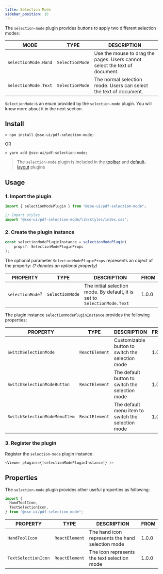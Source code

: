 ```yaml
---
title: Selection Mode
sidebar_position: 16
---
```


The `selection-mode` plugin provides buttons to apply two different selection modes:

| MODE                 | TYPE            | DESCRIPTION                                                                |
| -------------------- | --------------- | -------------------------------------------------------------------------- |
| `SelectionMode.Hand` | `SelectionMode` | Use the mouse to drag the pages. Users cannot select the text of document. |
| `SelectionMode.Text` | `SelectionMode` | The normal selection mode. Users can select the text of document.          |

`SelectionMode` is an enum provided by the `selection-mode` plugin. You will know more about it in the next section.

## Install

```
> npm install @sse-ui/pdf-selection-mode;
```

OR

```
> yarn add @sse-ui/pdf-selection-mode;
```

> The `selection-mode` plugin is included in the [toolbar](/docs/sse-pdf-viewer/plugins/Toolbar) and [default-layout](/docs/sse-pdf-viewer/plugins/Default-layout) plugins

## Usage

### 1. Import the plugin

```javascript
import { selectionModePlugin } from "@sse-ui/pdf-selection-mode";

// Import styles
import "@sse-ui/pdf-selection-mode/lib/styles/index.css";
```

### 2. Create the plugin instance

```javascript
const selectionModePluginInstance = selectionModePlugin(
    props?: SelectionModePluginProps
);
```

The optional parameter `SelectionModePluginProps` represents an object of the property:
_(? denotes an optional property)_

| PROPERTY         | TYPE            | DESCRIPTION                                                               | FROM  |
| ---------------- | --------------- | ------------------------------------------------------------------------- | ----- |
| `selectionMode`? | `SelectionMode` | The initial selection mode. By default, it is set to `SelectionMode.Text` | 1.0.0 |

The plugin instance `selectionModePluginInstance` provides the following properties:

| PROPERTY                      | TYPE           | DESCRIPTION                                        | FROM  |
| ----------------------------- | -------------- | -------------------------------------------------- | ----- |
| `SwitchSelectionMode`         | `ReactElement` | Customizable button to switch the selection mode   | 1.0.0 |
| `SwitchSelectionModeButton`   | `ReactElement` | The default button to switch the selection mode    | 1.0.0 |
| `SwitchSelectionModeMenuItem` | `ReactElement` | The default menu item to switch the selection mode | 1.0.0 |

### 3. Register the plugin

Register the `selection-mode` plugin instance:

```javascript
<Viewer plugins={[selectionModePluginInstance]} />
```

## Properties

The `selection-mode` plugin provides other useful properties as following:

```javascript
import {
  HandToolIcon,
  TextSelectionIcon,
} from "@sse-ui/pdf-selection-mode";
```

| PROPERTY            | TYPE           | DESCRIPTION                                      | FROM  |
| ------------------- | -------------- | ------------------------------------------------ | ----- |
| `HandToolIcon`      | `ReactElement` | The hand icon represents the hand selection mode | 1.0.0 |
| `TextSelectionIcon` | `ReactElement` | The icon represents the text selection mode      | 1.0.0 |
